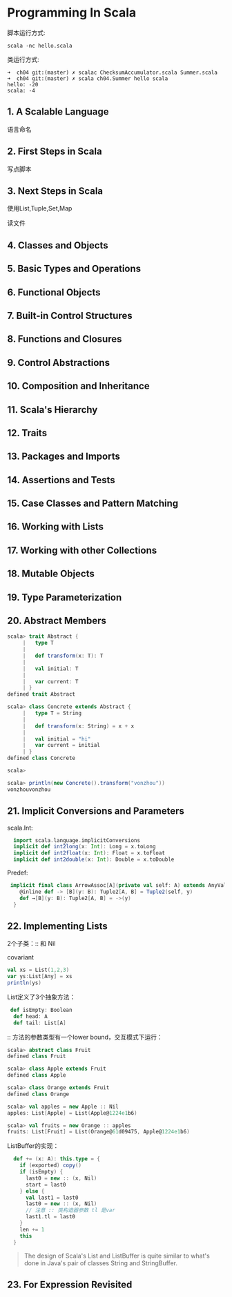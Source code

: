 # Programming In Scala

脚本运行方式:

```
scala -nc hello.scala
```


类运行方式:

```
➜  ch04 git:(master) ✗ scalac ChecksumAccumulator.scala Summer.scala
➜  ch04 git:(master) ✗ scala ch04.Summer hello scala                
hello: -20
scala: -4
```


## 1. A Scalable Language

语言命名

## 2. First Steps in Scala

写点脚本

## 3. Next Steps in Scala

使用List,Tuple,Set,Map

读文件

## 4. Classes and Objects

## 5. Basic Types and Operations

## 6. Functional Objects

## 7. Built-in Control Structures

## 8. Functions and Closures

## 9. Control Abstractions

## 10. Composition and Inheritance

## 11. Scala's Hierarchy

## 12. Traits

## 13. Packages and Imports

## 14. Assertions and Tests

## 15. Case Classes and Pattern Matching

## 16. Working with Lists

## 17. Working with other Collections

## 18. Mutable Objects

## 19. Type Parameterization

## 20. Abstract Members

```Scala
scala> trait Abstract {
     |   type T
     |
     |   def transform(x: T): T
     |
     |   val initial: T
     |
     |   var current: T
     | }
defined trait Abstract

scala> class Concrete extends Abstract {
     |   type T = String
     |
     |   def transform(x: String) = x + x
     |
     |   val initial = "hi"
     |   var current = initial
     | }
defined class Concrete

scala>

scala> println(new Concrete().transform("vonzhou"))
vonzhouvonzhou
```


## 21.  Implicit Conversions and Parameters

scala.Int:

```scala
  import scala.language.implicitConversions
  implicit def int2long(x: Int): Long = x.toLong
  implicit def int2float(x: Int): Float = x.toFloat
  implicit def int2double(x: Int): Double = x.toDouble
```

Predef:

```scala
 implicit final class ArrowAssoc[A](private val self: A) extends AnyVal {
    @inline def -> [B](y: B): Tuple2[A, B] = Tuple2(self, y)
    def →[B](y: B): Tuple2[A, B] = ->(y)
  }
```

## 22. Implementing Lists

2个子类：:: 和 Nil

covariant

```scala
val xs = List(1,2,3)
var ys:List[Any] = xs
println(ys)
```


List定义了3个抽象方法：

```scala
 def isEmpty: Boolean
  def head: A
  def tail: List[A]
```


:: 方法的参数类型有一个lower bound，交互模式下运行：

```scala
scala> abstract class Fruit
defined class Fruit

scala> class Apple extends Fruit
defined class Apple

scala> class Orange extends Fruit
defined class Orange

scala> val apples = new Apple :: Nil
apples: List[Apple] = List(Apple@1224e1b6)

scala> val fruits = new Orange :: apples
fruits: List[Fruit] = List(Orange@61d09475, Apple@1224e1b6)
```

ListBuffer的实现：

```scala
  def += (x: A): this.type = {
    if (exported) copy()
    if (isEmpty) {
      last0 = new :: (x, Nil)
      start = last0
    } else {
      val last1 = last0
      last0 = new :: (x, Nil)
      // 注意 :: 类构造器参数 tl 是var
      last1.tl = last0
    }
    len += 1
    this
  }
```

> The design of Scala's List and ListBuffer is quite similar to what's done in Java's pair of classes String and StringBuffer.

## 23. For Expression Revisited

